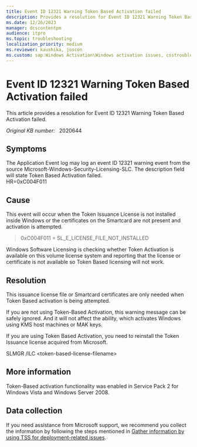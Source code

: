 ```yaml
---
title: Event ID 12321 Warning Token Based Activation failed
description: Provides a resolution for Event ID 12321 Warning Token Based Activation failed
ms.date: 12/26/2023
manager: dcscontentpm
audience: itpro
ms.topic: troubleshooting
localization_priority: medium
ms.reviewer: kaushika, joscon
ms.custom: sap:Windows Activation\Windows activation issues, csstroubleshoot
---
```

# Event ID 12321 Warning Token Based Activation failed

This article provides a resolution for Event ID 12321 Warning Token Based Activation failed.

_Original KB number:_ &nbsp; 2020644

## Symptoms

The Application Event log may log an event ID 12321 warning event from the source Microsoft-Windows-Security-Licensing-SLC.
The description field will state Token Based Activation failed.  
HR=0xC004F011

## Cause

This event will occur when the Token Issuance License is not installed inside Windows or the certificates on the Smartcard are not present and activation is attempted.  

>0xC004F011 = SL_E_LICENSE_FILE_NOT_INSTALLED 
 
Windows Software Licensing is checking whether Token Activation is available on this volume license system and reporting that the license or certificate is not available so Token Based licensing will not work.

## Resolution

This issuance license file or Smartcard certificates are only needed when Token Based activation is being attempted.  

If you are not using Token-Based Activation, this warning message can be safely ignored. And it will not affect the ability, which activates Windows using KMS host machines or MAK keys.  

If you are using Token Based Activation, you need to reinstall the Token Issuance license acquired from Microsoft.  

SLMGR /ILC \<token-based-license-filename>

## More information

Token-Based activation functionality was enabled in Service Pack 2 for Windows Vista and Windows Server 2008.

## Data collection

If you need assistance from Microsoft support, we recommend you collect the information by following the steps mentioned in [Gather information by using TSS for deployment-related issues](../../windows-client/windows-troubleshooters/gather-information-using-tss-deployment.md).
